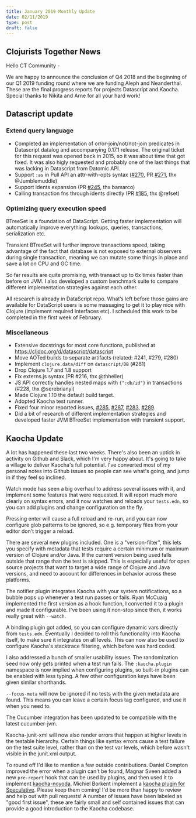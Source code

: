 ```yaml
---
title: January 2019 Monthly Update
date: 02/11/2019
type: post
draft: false
---
```


## Clojurists Together News

Hello CT Community -

We are happy to announce the conclusion of Q4 2018 and the beginning of our Q1 2019 funding round where we are funding Aleph and Neanderthal. These are the final progress reports for projects Datascript and Kaocha. Special thanks to Nikita and Arne for all your hard work!

## Datascript update

### Extend query language

- Completed an implementation of or/or-join/not/not-join predicates in Datascript datalog and accompanying 0.17.1 release. The original ticket for this request was opened back in 2015, so it was about time that got fixed. It was also higly requested and probably one of the last things that was lacking in Datascript from Datomic API.
- Support `:as` in Pull API an attr-with-opts syntax ([#270](https://github.com/tonsky/datascript/issues/270), PR [#271](https://github.com/tonsky/datascript/pull/271), thx @Jumblemuddle)
- Support idents expansion (PR [#245](https://github.com/tonsky/datascript/pull/245), thx bamarco)
- Calling transaction fns through idents directly (PR [#185](https://github.com/tonsky/datascript/pull/185), thx @refset)

### Optimizing query execution speed

BTreeSet is a foundation of DataScript. Getting faster implementation will automatically improve everything: lookups, queries, transactions, serialization etc.

Transient BTreeSet will further improve transactions speed, taking advantage of the fact that database is not exposed to external observers during single transaction, meaning we can mutate some things in place and save a lot on CPU and GC time.

So far results are quite promising, with transact up to 6x times faster than before on JVM. I also developed a custom benchmark suite to compare different implementation strategies against each other.

All research is already in DataScript repo. What’s left before those gains are available for DataScript users is some massaging to get it to play nice with Clojure (implement required interfaces etc). I scheduled this work to be completed in the first week of February.

### Miscellaneous

- Extensive docstrings for most core functions, published at https://cljdoc.org/d/datascript/datascript
- Move AOTed builds to separate artifacts (related: #241, #279, #280)
- Implement `clojure.data/diff` on `datascript/DB` (#281)
- Drop Clojure 1.7 and 1.8 support
- Fix externs.js syntax (PR #216, thx @thheller)
- JS API correctly handles nested maps with `{":db/id"}` in transactions (#228, thx @serebrianyi)
- Made Clojure 1.10 the default build target.
- Adopted Kaocha test runner.
- Fixed four minor reported issues, [#285](https://github.com/tonsky/datascript/issues/285), [#287](https://github.com/tonsky/datascript/issues/287), [#283](https://github.com/tonsky/datascript/issues/283), [#289](https://github.com/tonsky/datascript/issues/289).
- Did a bit of research of different implementation strategies and developed faster JVM BTreeSet implementation with transient support.

## Kaocha Update

A lot has happened these last two weeks. There's also been an uptick in activity on Github and Slack, which I'm very happy about. It's going to take a village to deliver Kaocha's full potential. I've converted most of my personal notes into Github issues so people can see what's going, and jump in if they feel so inclined.

Watch mode has seen a big overhaul to address several issues with it, and
implement some features that were requested. It will report much more clearly on
syntax errors, and it now watches and reloads your `tests.edn`, so you can add
plugins and change configuration on the fly.

Pressing enter will cause a full reload and re-run, and you can now configure
glob patterns to be ignored, so e.g. temporary files from your editor don't
trigger a reload.

There are several new plugins included. One is a "version-filter", this lets you specify with metadata that tests require a certain minimum or maximum version of Clojure and/or Java. If the current version being used falls outside that range than the test is skipped. This is especially useful for open source projects that want to target a wide range of Clojure and Java versions, and need to account for differences in behavior across these platforms.

The notifier plugin integrates Kaocha with your system notifications, so a
bubble pops up whenever a test run passes or fails. Ryan McCuaig implemented the
first version as a hook function, I converted it to a plugin and made it
configurable. I've been using it non-stop since then, it works really great with
`--watch`.

A binding plugin got added, so you can configure dynamic vars directly from
`tests.edn`. Eventually I decided to roll this functionality into Kaocha itself,
to make sure it integrates on all levels. This can now also be used to configure
Kaocha's stacktrace filtering, which before was hard coded.

I also addressed a bunch of smaller usability issues. The randomization seed now only gets printed when a test run fails. The `:kaocha.plugin` namespace is now implied when configuring plugins, so built-in plugins can be enabled with less typing. A few other configuration keys have been given similar shorthands.

`--focus-meta` will now be ignored if no tests with the given metadata are found. This means you can leave a certain focus tag configured, and use it when you need to.

The Cucumber integration has been updated to be compatible with the latest cucumber-jvm.

Kaocha-junit-xml will now also render errors that happen at higher levels in the testable hierarchy. Certain things like syntax errors cause a test failure on the test suite level, rather than on the test var levels, which before wasn't visible in the junit.xml output.

To round off I'd like to mention a few outside contributions. Daniel Compton improved the error when a plugin can't be found, Magnar Sveen added a new `pre-report` hook that can be used by plugins, and then used it to implement [kaocha-noyoda](https://github.com/magnars/kaocha-noyoda). Michiel Borkent implement a [kaocha plugin for Speculative](https://github.com/borkdude/speculative-kaocha-plugin). Please keep them coming! I'd be more than happy to review and help out with pull requests! A number of issues have been labeled as "good first issue", these are fairly small and self contained issues that can provide a good introduction to the Kaocha codebase.

